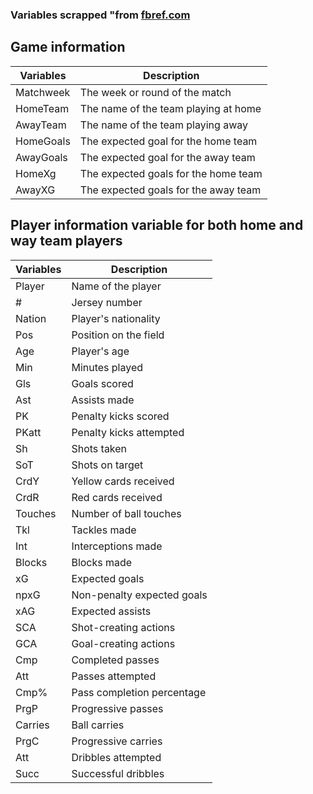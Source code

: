 ### Variables scrapped "from [fbref.com](https://fbref.com/en/)

## Game information
| Variables         | Description                       |
|-------------------|-----------------------------------|
| Matchweek         | The week or round of the match    |
| HomeTeam          | The name of the team playing at home |
| AwayTeam          | The name of the team playing away |
| HomeGoals         | The expected goal for the home team |
| AwayGoals         | The expected goal for the away team |     
| HomeXg            | The expected goals for the home team |
| AwayXG            | The expected goals for the away team |     


## Player information variable for both home and way team players
| Variables   | Description             |
|-------------|-------------------------|
| Player      | Name of the player      |
| #           | Jersey number           |
| Nation      | Player's nationality    |
| Pos         | Position on the field   |
| Age         | Player's age            |
| Min         | Minutes played          |
| Gls         | Goals scored            |
| Ast         | Assists made            |
| PK          | Penalty kicks scored    |
| PKatt       | Penalty kicks attempted |
| Sh          | Shots taken             |
| SoT         | Shots on target         |
| CrdY        | Yellow cards received   |
| CrdR        | Red cards received      |
| Touches     | Number of ball touches  |
| Tkl         | Tackles made            |
| Int         | Interceptions made      |
| Blocks      | Blocks made             |
| xG          | Expected goals          |
| npxG        | Non-penalty expected goals |
| xAG         | Expected assists        |
| SCA         | Shot-creating actions   |
| GCA         | Goal-creating actions   |
| Cmp         | Completed passes        |
| Att         | Passes attempted        |
| Cmp%        | Pass completion percentage |
| PrgP        | Progressive passes      |
| Carries     | Ball carries            |
| PrgC        | Progressive carries     |
| Att         | Dribbles attempted      |
| Succ        | Successful dribbles     |
